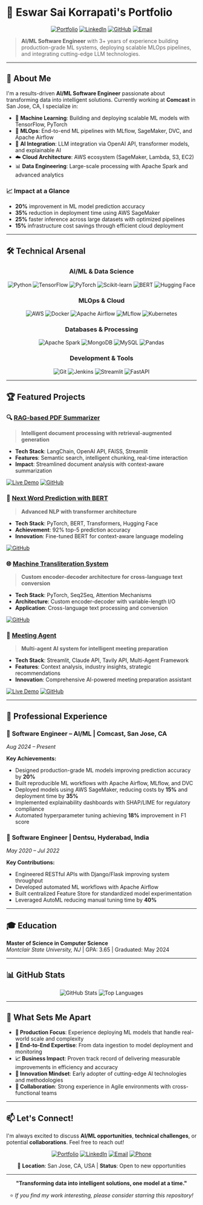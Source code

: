 # 🚀 Eswar Sai Korrapati's Portfolio

<div align="center">
  
[![Portfolio](https://img.shields.io/badge/Portfolio-Live-brightgreen?style=for-the-badge&logo=vercel)](https://your-portfolio-url.com)
[![LinkedIn](https://img.shields.io/badge/LinkedIn-Connect-blue?style=for-the-badge&logo=linkedin)](https://www.linkedin.com/in/eswarsaikorrapati/)
[![GitHub](https://img.shields.io/badge/GitHub-Follow-black?style=for-the-badge&logo=github)](https://github.com/ek-sai)
[![Email](https://img.shields.io/badge/Email-Contact-red?style=for-the-badge&logo=gmail)](mailto:eksai0726@gmail.com)

</div>

> **AI/ML Software Engineer** with 3+ years of experience building production-grade ML systems, deploying scalable MLOps pipelines, and integrating cutting-edge LLM technologies.

---

## 🎯 About Me

I'm a results-driven **AI/ML Software Engineer** passionate about transforming data into intelligent solutions. Currently working at **Comcast** in San Jose, CA, I specialize in:

- 🤖 **Machine Learning**: Building and deploying scalable ML models with TensorFlow, PyTorch
- 🔄 **MLOps**: End-to-end ML pipelines with MLflow, SageMaker, DVC, and Apache Airflow
- 🧠 **AI Integration**: LLM integration via OpenAI API, transformer models, and explainable AI
- ☁️ **Cloud Architecture**: AWS ecosystem (SageMaker, Lambda, S3, EC2)
- 📊 **Data Engineering**: Large-scale processing with Apache Spark and advanced analytics

### 📈 Impact at a Glance
- **20%** improvement in ML model prediction accuracy
- **35%** reduction in deployment time using AWS SageMaker
- **25%** faster inference across large datasets with optimized pipelines
- **15%** infrastructure cost savings through efficient cloud deployment

---

## 🛠️ Technical Arsenal

<div align="center">

### AI/ML & Data Science
![Python](https://img.shields.io/badge/Python-3776AB?style=flat-square&logo=python&logoColor=white)
![TensorFlow](https://img.shields.io/badge/TensorFlow-FF6F00?style=flat-square&logo=tensorflow&logoColor=white)
![PyTorch](https://img.shields.io/badge/PyTorch-EE4C2C?style=flat-square&logo=pytorch&logoColor=white)
![Scikit-learn](https://img.shields.io/badge/Scikit_learn-F7931E?style=flat-square&logo=scikit-learn&logoColor=white)
![BERT](https://img.shields.io/badge/BERT-4285F4?style=flat-square&logo=google&logoColor=white)
![Hugging Face](https://img.shields.io/badge/🤗_Hugging_Face-FFD21E?style=flat-square&logoColor=black)

### MLOps & Cloud
![AWS](https://img.shields.io/badge/AWS-232F3E?style=flat-square&logo=amazon-aws&logoColor=white)
![Docker](https://img.shields.io/badge/Docker-2496ED?style=flat-square&logo=docker&logoColor=white)
![Apache Airflow](https://img.shields.io/badge/Apache_Airflow-017CEE?style=flat-square&logo=apache-airflow&logoColor=white)
![MLflow](https://img.shields.io/badge/MLflow-0194E2?style=flat-square&logo=mlflow&logoColor=white)
![Kubernetes](https://img.shields.io/badge/Kubernetes-326CE5?style=flat-square&logo=kubernetes&logoColor=white)

### Databases & Processing
![Apache Spark](https://img.shields.io/badge/Apache_Spark-E25A1C?style=flat-square&logo=apache-spark&logoColor=white)
![MongoDB](https://img.shields.io/badge/MongoDB-47A248?style=flat-square&logo=mongodb&logoColor=white)
![MySQL](https://img.shields.io/badge/MySQL-4479A1?style=flat-square&logo=mysql&logoColor=white)
![Pandas](https://img.shields.io/badge/Pandas-150458?style=flat-square&logo=pandas&logoColor=white)

### Development & Tools
![Git](https://img.shields.io/badge/Git-F05032?style=flat-square&logo=git&logoColor=white)
![Jenkins](https://img.shields.io/badge/Jenkins-D24939?style=flat-square&logo=jenkins&logoColor=white)
![Streamlit](https://img.shields.io/badge/Streamlit-FF4B4B?style=flat-square&logo=streamlit&logoColor=white)
![FastAPI](https://img.shields.io/badge/FastAPI-009688?style=flat-square&logo=fastapi&logoColor=white)

</div>

---

## 🏆 Featured Projects

### 🔍 [RAG-based PDF Summarizer](https://ragpdfsummarizer-ffas6wmxaty3zgblr39map.streamlit.app/)
> **Intelligent document processing with retrieval-augmented generation**

- **Tech Stack**: LangChain, OpenAI API, FAISS, Streamlit
- **Features**: Semantic search, intelligent chunking, real-time interaction
- **Impact**: Streamlined document analysis with context-aware summarization

[![Live Demo](https://img.shields.io/badge/Demo-Live-brightgreen?style=flat-square&logo=streamlit)](https://ragpdfsummarizer-ffas6wmxaty3zgblr39map.streamlit.app/)
[![GitHub](https://img.shields.io/badge/Code-GitHub-black?style=flat-square&logo=github)](https://github.com/ek-sai/RAG_PDF_Summarizer)

### 🧠 [Next Word Prediction with BERT](https://github.com/ek-sai/BERT)
> **Advanced NLP with transformer architecture**

- **Tech Stack**: PyTorch, BERT, Transformers, Hugging Face
- **Achievement**: 92% top-5 prediction accuracy
- **Innovation**: Fine-tuned BERT for context-aware language modeling

[![GitHub](https://img.shields.io/badge/Code-GitHub-black?style=flat-square&logo=github)](https://github.com/ek-sai/BERT)

### 🌐 [Machine Transliteration System](https://github.com/ek-sai/Machine_Transliteration)
> **Custom encoder-decoder architecture for cross-language text conversion**

- **Tech Stack**: PyTorch, Seq2Seq, Attention Mechanisms
- **Architecture**: Custom encoder-decoder with variable-length I/O
- **Application**: Cross-language text processing and conversion

[![GitHub](https://img.shields.io/badge/Code-GitHub-black?style=flat-square&logo=github)](https://github.com/ek-sai/Machine_Transliteration)

### 🤝 [Meeting Agent](https://meeting-agents-yapuvkj9basug2qlos2iqg.streamlit.app/)
> **Multi-agent AI system for intelligent meeting preparation**

- **Tech Stack**: Streamlit, Claude API, Tavily API, Multi-Agent Framework
- **Features**: Context analysis, industry insights, strategic recommendations
- **Innovation**: Comprehensive AI-powered meeting preparation assistant

[![Live Demo](https://img.shields.io/badge/Demo-Live-brightgreen?style=flat-square&logo=streamlit)](https://meeting-agents-yapuvkj9basug2qlos2iqg.streamlit.app/)
[![GitHub](https://img.shields.io/badge/Code-GitHub-black?style=flat-square&logo=github)](https://github.com/ek-sai/Meeting_Agent)

---

## 💼 Professional Experience

### 🏢 **Software Engineer – AI/ML** | Comcast, San Jose, CA
*Aug 2024 – Present*

**Key Achievements:**
- Designed production-grade ML models improving prediction accuracy by **20%**
- Built reproducible ML workflows with Apache Airflow, MLflow, and DVC
- Deployed models using AWS SageMaker, reducing costs by **15%** and deployment time by **35%**
- Implemented explainability dashboards with SHAP/LIME for regulatory compliance
- Automated hyperparameter tuning achieving **18%** improvement in F1 score

### 🏢 **Software Engineer** | Dentsu, Hyderabad, India  
*May 2020 – Jul 2022*

**Key Contributions:**
- Engineered RESTful APIs with Django/Flask improving system throughput
- Developed automated ML workflows with Apache Airflow
- Built centralized Feature Store for standardized model experimentation
- Leveraged AutoML reducing manual tuning time by **40%**

---

## 🎓 Education

**Master of Science in Computer Science**  
*Montclair State University, NJ* | GPA: 3.65 | Graduated: May 2024

---

## 📊 GitHub Stats

<div align="center">
  
![GitHub Stats](https://github-readme-stats.vercel.app/api?username=ek-sai&show_icons=true&theme=radical)
![Top Languages](https://github-readme-stats.vercel.app/api/top-langs/?username=ek-sai&layout=compact&theme=radical)

</div>

---

## 🌟 What Sets Me Apart

- **🎯 Production Focus**: Experience deploying ML models that handle real-world scale and complexity
- **🔄 End-to-End Expertise**: From data ingestion to model deployment and monitoring
- **📈 Business Impact**: Proven track record of delivering measurable improvements in efficiency and accuracy
- **🚀 Innovation Mindset**: Early adopter of cutting-edge AI technologies and methodologies
- **🤝 Collaboration**: Strong experience in Agile environments with cross-functional teams

---

## 📫 Let's Connect!

I'm always excited to discuss **AI/ML opportunities**, **technical challenges**, or potential **collaborations**. Feel free to reach out!

<div align="center">

[![Portfolio](https://img.shields.io/badge/🌐_Portfolio-Visit_Now-brightgreen?style=for-the-badge)](https://your-portfolio-url.com)
[![LinkedIn](https://img.shields.io/badge/💼_LinkedIn-Let's_Connect-blue?style=for-the-badge)](https://www.linkedin.com/in/eswarsaikorrapati/)
[![Email](https://img.shields.io/badge/📧_Email-Get_In_Touch-red?style=for-the-badge)](mailto:eksai0726@gmail.com)
[![Phone](https://img.shields.io/badge/📱_Phone-551--344--5356-green?style=for-the-badge)]()

📍 **Location**: San Jose, CA, USA | **Status**: Open to new opportunities

</div>

---

<div align="center">
  
**"Transforming data into intelligent solutions, one model at a time."**

⭐ *If you find my work interesting, please consider starring this repository!*

</div>
